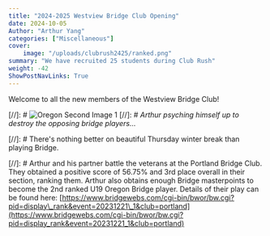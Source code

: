 ```yaml
---
title: "2024-2025 Westview Bridge Club Opening"
date: 2024-10-05
Author: "Arthur Yang"
categories: ["Miscellaneous"]
cover:
    image: "/uploads/clubrush2425/ranked.png"
summary: "We have recruited 25 students during Club Rush"
weight: -42
ShowPostNavLinks: True
---
```



Welcome to all the new members of the Westview Bridge Club!

[//]: # ![Oregon Second Image 1](/uploads/oregonsecond/cracked.png)
[//]: # *Arthur psyching himself up to destroy the opposing bridge players...*

[//]: # There's nothing better on beautiful Thursday winter break than playing Bridge.

[//]: # Arthur and his partner battle the veterans at the Portland Bridge Club. They obtained a positive score of 56.75% and 3rd place overall in their section, ranking them. Arthur also obtains enough Bridge masterpoints to become the 2nd ranked U19 Oregon Bridge player. Details of their play can be found here: [https://www.bridgewebs.com/cgi-bin/bwor/bw.cgi?pid=display\_rank&event=20231221\_1&club=portland](https://www.bridgewebs.com/cgi-bin/bwor/bw.cgi?pid=display_rank&event=20231221_1&club=portland)
